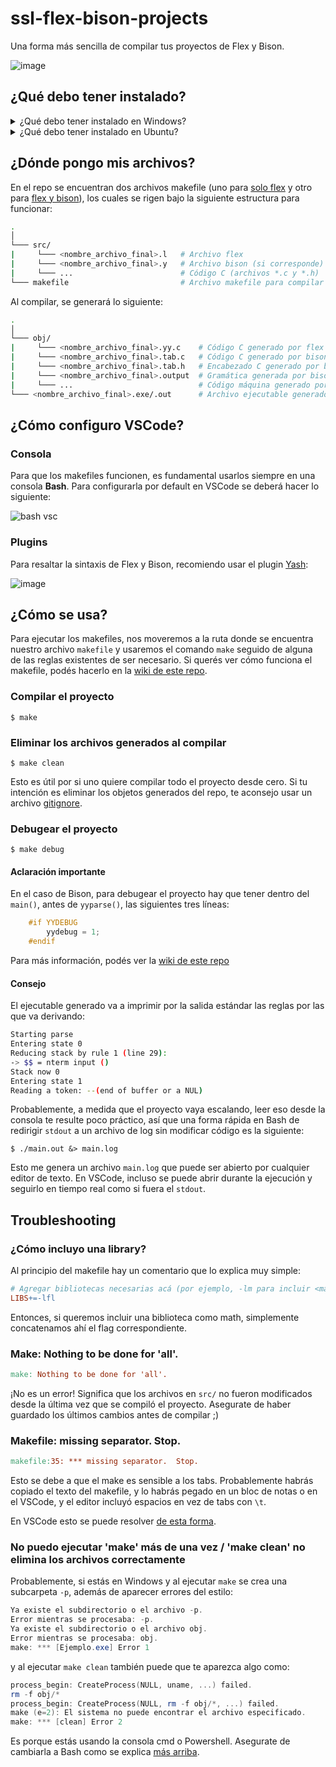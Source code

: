 # ssl-flex-bison-projects
Una forma más sencilla de compilar tus proyectos de Flex y Bison.

![image](https://user-images.githubusercontent.com/39303639/111651339-e5a4ad00-87e4-11eb-99af-a479b7ed5068.png)

## ¿Qué debo tener instalado?

<details>
<summary>
¿Qué debo tener instalado en Windows?        
</summary>
    
1. [MinGW y GCC](../../wiki/Instalacion-de-MinGW) con las variables de entorno incluidas.

2. Los siguientes programas de GnuWin32 (la opción que dice "Complete package, except sources") instalado en una carpeta SIN ESPACIOS (puede ser, al igual que para MinGW, `C:\GnuWin32`). Las variables de entorno deben apuntar hacia la subcarpeta `bin` (ej: `C:\GnuWin32\bin`):
    - Flex: http://gnuwin32.sourceforge.net/packages/flex.htm
    - Bison: http://gnuwin32.sourceforge.net/packages/bison.htm
    - Make: http://gnuwin32.sourceforge.net/packages/make.htm

3. Crear una nueva variable de entorno llamada `LIBRARY_PATH` y asignarle como valor la ruta hacia la subcarpeta `lib` (ej: `C:\GnuWin32\lib`) [para que GCC encuentre las bibliotecas de Flex y Bison](https://gcc.gnu.org/onlinedocs/gcc/Environment-Variables.html).

![image](https://user-images.githubusercontent.com/39303639/113922291-828fb000-97bd-11eb-8142-9822bd635523.png)

4. Una consola Bash, que puede ser la que viene con [Git](https://git-scm.com/downloads)

</details>

<details>
<summary>
¿Qué debo tener instalado en Ubuntu?
</summary>

Make y gcc vienen instalados en forma nativa, se puede averiguar con el flag `--version`:
```
$ gcc --version
$ make --version
```
En el caso de Flex y Bison, se pueden obtener con el gestor de paquetes `apt-get`:

```
$ sudo apt-get install libfl-dev
$ sudo apt-get install libbison-dev
```

</details>

## ¿Dónde pongo mis archivos?

En el repo se encuentran dos archivos makefile (uno para [solo flex](flex/makefile) y otro para [flex y bison](bison/makefile)), los cuales se rigen bajo la siguiente estructura para funcionar:

```bash
.
│
└─── src/  
|     └─── <nombre_archivo_final>.l   # Archivo flex
|     └─── <nombre_archivo_final>.y   # Archivo bison (si corresponde)
|     └─── ...                        # Código C (archivos *.c y *.h)
└─── makefile                         # Archivo makefile para compilar el proyecto
```

Al compilar, se generará lo siguiente:
```bash
.
│
└─── obj/  
|     └─── <nombre_archivo_final>.yy.c    # Código C generado por flex
|     └─── <nombre_archivo_final>.tab.c   # Código C generado por bison (si corresponde)
|     └─── <nombre_archivo_final>.tab.h   # Encabezado C generado por bison (si corresponde)
|     └─── <nombre_archivo_final>.output  # Gramática generada por bison (si corresponde)
|     └─── ...                            # Código máquina generado por gcc (archivos *.o)
└─── <nombre_archivo_final>.exe/.out      # Archivo ejecutable generado por gcc
```

## ¿Cómo configuro VSCode?

### Consola

Para que los makefiles funcionen, es fundamental usarlos siempre en una consola **Bash**. Para configurarla por default en VSCode se deberá hacer lo siguiente:

![bash vsc](https://i.imgur.com/w3rKAl4.gif)

### Plugins

Para resaltar la sintaxis de Flex y Bison, recomiendo usar el plugin [Yash](https://marketplace.visualstudio.com/items?itemName=daohong-emilio.yash):

![image](https://user-images.githubusercontent.com/39303639/113889033-3d598700-9799-11eb-982b-a0283d9a10a0.png)

## ¿Cómo se usa?

Para ejecutar los makefiles, nos moveremos a la ruta donde se encuentra nuestro archivo `makefile` y usaremos el comando `make` seguido de alguna de las reglas existentes de ser necesario. Si querés ver cómo funciona el makefile, podés hacerlo en la [wiki de este repo](../../wiki).

### Compilar el proyecto
```
$ make
```
### Eliminar los archivos generados al compilar
```
$ make clean
```
Esto es útil por si uno quiere compilar todo el proyecto desde cero. Si tu intención es eliminar los objetos generados del repo, te aconsejo usar un archivo [gitignore](flex/.gitignore).

### Debugear el proyecto

```
$ make debug
```
#### Aclaración importante

En el caso de Bison, para debugear el proyecto hay que tener dentro del `main()`, antes de `yyparse()`, las siguientes tres líneas:
```c
    #if YYDEBUG
        yydebug = 1;
    #endif
```
Para más información, podés ver la [wiki de este repo](../../wiki#)

#### Consejo

El ejecutable generado va a imprimir por la salida estándar las reglas por las que va derivando:
```bash
Starting parse
Entering state 0
Reducing stack by rule 1 (line 29):
-> $$ = nterm input ()
Stack now 0
Entering state 1
Reading a token: --(end of buffer or a NUL)
```

Probablemente, a medida que el proyecto vaya escalando, leer eso desde la consola te resulte poco práctico, así que una forma rápida en Bash de redirigir `stdout` a un archivo de log sin modificar código es la siguiente:
```
$ ./main.out &> main.log
```
Esto me genera un archivo `main.log` que puede ser abierto por cualquier editor de texto. En VSCode, incluso se puede abrir durante la ejecución y seguirlo en tiempo real como si fuera el `stdout`.

## Troubleshooting

### ¿Cómo incluyo una library?

Al principio del makefile hay un comentario que lo explica muy simple:
```makefile
# Agregar bibliotecas necesarias acá (por ejemplo, -lm para incluir <math.h>)
LIBS+=-lfl
```
Entonces, si queremos incluir una biblioteca como math, simplemente concatenamos ahí el flag correspondiente.

### Make: Nothing to be done for 'all'.

```makefile
make: Nothing to be done for 'all'.
```

¡No es un error! Significa que los archivos en `src/` no fueron modificados desde la última vez que se compiló el proyecto. Asegurate de haber guardado los últimos cambios antes de compilar ;)

### Makefile: missing separator. Stop.

```makefile
makefile:35: *** missing separator.  Stop.
```

Esto se debe a que el make es sensible a los tabs. Probablemente habrás copiado el texto del makefile, y lo habrás pegado en un bloc de notas o en el VSCode, y el editor incluyó espacios en vez de tabs con `\t`.

En VSCode esto se puede resolver [de esta forma](https://stackoverflow.com/a/38083525/14089741).

### No puedo ejecutar 'make' más de una vez / 'make clean' no elimina los archivos correctamente

Probablemente, si estás en Windows y al ejecutar `make` se crea una subcarpeta `-p`, además de aparecer errores del estilo:
```powershell
Ya existe el subdirectorio o el archivo -p.
Error mientras se procesaba: -p.
Ya existe el subdirectorio o el archivo obj.
Error mientras se procesaba: obj.
make: *** [Ejemplo.exe] Error 1
```
y al ejecutar `make clean` también puede que te aparezca algo como:
```powershell
process_begin: CreateProcess(NULL, uname, ...) failed.
rm -f obj/*
process_begin: CreateProcess(NULL, rm -f obj/*, ...) failed.
make (e=2): El sistema no puede encontrar el archivo especificado.
make: *** [clean] Error 2
```
Es porque estás usando la consola cmd o Powershell. Asegurate de cambiarla a Bash como se explica [más arriba](#consola).
